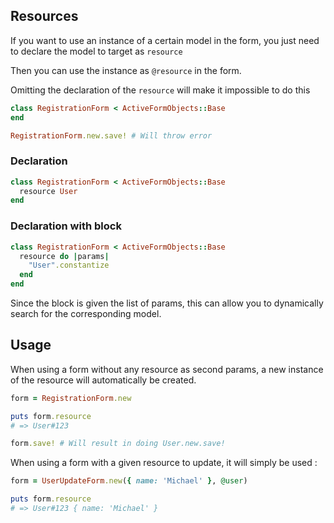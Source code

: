 ## Resources

If you want to use an instance of a certain model in the form, you just need to declare the model to target as `resource`

Then you can use the instance as `@resource` in the form.

Omitting the declaration of the `resource` will make it impossible to do this

```ruby
class RegistrationForm < ActiveFormObjects::Base
end

RegistrationForm.new.save! # Will throw error
```

### Declaration

```ruby
class RegistrationForm < ActiveFormObjects::Base
  resource User
end
```

### Declaration with block

```ruby
class RegistrationForm < ActiveFormObjects::Base
  resource do |params|
    "User".constantize
  end
end
```

Since the block is given the list of params, this can allow you to dynamically search for the corresponding model.

## Usage

When using a form without any resource as second params, a new instance of the resource will automatically be created.

```ruby
form = RegistrationForm.new

puts form.resource
# => User#123

form.save! # Will result in doing User.new.save!
```

When using a form with a given resource to update, it will simply be used :

```ruby
form = UserUpdateForm.new({ name: 'Michael' }, @user)

puts form.resource
# => User#123 { name: 'Michael' }
```
